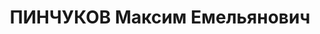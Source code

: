 ---
title: ПИНЧУКОВ Максим Емельянович
description: "Род. в 1902, Красноярский кр., Ужурский р-н, д. Лопатка, обр.: начальное.\
  \ Проживал: Красноярский кр., Ужурский р-н, д. Лопатка. Работал в колхозе \"Власть\
  \ труда\". \n  Арестован 11.10.1936. Обв. по ст. 58-8, 58-10, 58-11 УК РСФСР. Приговор:\
  \ ВК ВС СССР, ОСО НКВД СССР**, 21.04.1937 – 8 лет ИТЛ. \n  Реабилитирован ВК ВС\
  \ СССР 26.10.1957"
---